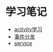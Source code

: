 
# 学习笔记



- [activity学习](/docs/Android/activity.md)
- [事件分发](/docs/Android/事件分发.md)
- [service](/docs/Android/service.md)







